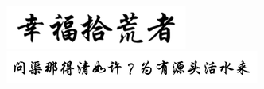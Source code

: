 <!-- <img  src='img/logo.jpeg' width="100" alt="logo"><br/> -->
<img  src='config/img/xf.png' width="360" alt="logo">
<br/>
<img  src='config/img/wjndqrx.png' width="600" alt="logo">

<!-- -   基本知识总结
-   开发工具总结
-   开发规范完善
-   日常开发手册 -->

<!-- [前端汇总](/web/)
[工具集合](/tool/)
[js 知识](/tool/)
[进阶知识](/tool/)
[GitHub](https://github.com/Silence520/doc)
 -->
<!-- 背景色 -->
<!-- ![color](#f0f0f0) -->
<!-- Happiness Scavenger -->
